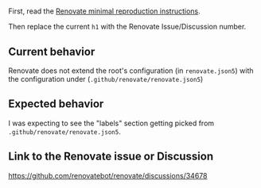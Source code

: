 # 

First, read the [Renovate minimal reproduction instructions](https://github.com/renovatebot/renovate/blob/main/docs/development/minimal-reproductions.md).

Then replace the current `h1` with the Renovate Issue/Discussion number.

## Current behavior

Renovate does not extend the root's configuration (in `renovate.json5`) with the configuration under (`.github/renovate/renovate.json5`)

## Expected behavior

I was expecting to see the "labels" section getting picked from `.github/renovate/renovate.json5`.

## Link to the Renovate issue or Discussion

https://github.com/renovatebot/renovate/discussions/34678

